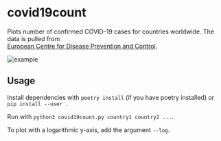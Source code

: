 # covid19count
Plots number of confirmed COVID-19 cases for countries worldwide. The data is pulled from 	
[European Centre for Disease Prevention and Control](https://www.ecdc.europa.eu/en/geographical-distribution-2019-ncov-cases).

![example](https://github.com/karvla/covid19count/raw/master/example.png)

## Usage

Install dependencies with `poetry install` (if you have poetry installed) or `pip install --user .`

Run with `python3 covid19count.py country1 country2 ...`. 

To plot with a logarithmic y-axis, add the argument `--log`.

